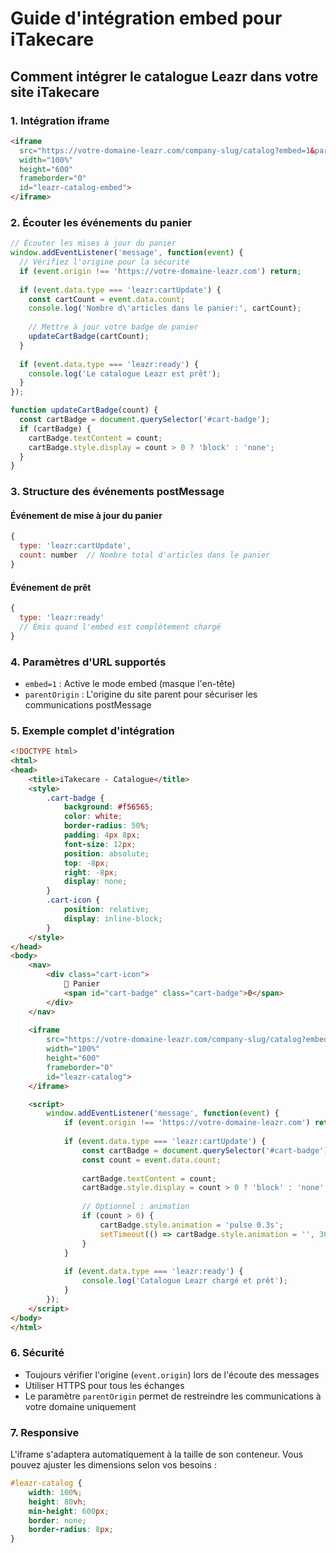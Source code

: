 # Guide d'intégration embed pour iTakecare

## Comment intégrer le catalogue Leazr dans votre site iTakecare

### 1. Intégration iframe

```html
<iframe
  src="https://votre-domaine-leazr.com/company-slug/catalog?embed=1&parentOrigin=https://votre-site-itakecare.com"
  width="100%"
  height="600"
  frameborder="0"
  id="leazr-catalog-embed">
</iframe>
```

### 2. Écouter les événements du panier

```javascript
// Écouter les mises à jour du panier
window.addEventListener('message', function(event) {
  // Vérifiez l'origine pour la sécurité
  if (event.origin !== 'https://votre-domaine-leazr.com') return;
  
  if (event.data.type === 'leazr:cartUpdate') {
    const cartCount = event.data.count;
    console.log('Nombre d\'articles dans le panier:', cartCount);
    
    // Mettre à jour votre badge de panier
    updateCartBadge(cartCount);
  }
  
  if (event.data.type === 'leazr:ready') {
    console.log('Le catalogue Leazr est prêt');
  }
});

function updateCartBadge(count) {
  const cartBadge = document.querySelector('#cart-badge');
  if (cartBadge) {
    cartBadge.textContent = count;
    cartBadge.style.display = count > 0 ? 'block' : 'none';
  }
}
```

### 3. Structure des événements postMessage

#### Événement de mise à jour du panier
```javascript
{
  type: 'leazr:cartUpdate',
  count: number  // Nombre total d'articles dans le panier
}
```

#### Événement de prêt
```javascript
{
  type: 'leazr:ready'
  // Émis quand l'embed est complètement chargé
}
```

### 4. Paramètres d'URL supportés

- `embed=1` : Active le mode embed (masque l'en-tête)
- `parentOrigin` : L'origine du site parent pour sécuriser les communications postMessage

### 5. Exemple complet d'intégration

```html
<!DOCTYPE html>
<html>
<head>
    <title>iTakecare - Catalogue</title>
    <style>
        .cart-badge {
            background: #f56565;
            color: white;
            border-radius: 50%;
            padding: 4px 8px;
            font-size: 12px;
            position: absolute;
            top: -8px;
            right: -8px;
            display: none;
        }
        .cart-icon {
            position: relative;
            display: inline-block;
        }
    </style>
</head>
<body>
    <nav>
        <div class="cart-icon">
            🛒 Panier
            <span id="cart-badge" class="cart-badge">0</span>
        </div>
    </nav>
    
    <iframe
        src="https://votre-domaine-leazr.com/company-slug/catalog?embed=1&parentOrigin=https://votre-site-itakecare.com"
        width="100%"
        height="600"
        frameborder="0"
        id="leazr-catalog">
    </iframe>

    <script>
        window.addEventListener('message', function(event) {
            if (event.origin !== 'https://votre-domaine-leazr.com') return;
            
            if (event.data.type === 'leazr:cartUpdate') {
                const cartBadge = document.querySelector('#cart-badge');
                const count = event.data.count;
                
                cartBadge.textContent = count;
                cartBadge.style.display = count > 0 ? 'block' : 'none';
                
                // Optionnel : animation
                if (count > 0) {
                    cartBadge.style.animation = 'pulse 0.3s';
                    setTimeout(() => cartBadge.style.animation = '', 300);
                }
            }
            
            if (event.data.type === 'leazr:ready') {
                console.log('Catalogue Leazr chargé et prêt');
            }
        });
    </script>
</body>
</html>
```

### 6. Sécurité

- Toujours vérifier l'origine (`event.origin`) lors de l'écoute des messages
- Utiliser HTTPS pour tous les échanges
- Le paramètre `parentOrigin` permet de restreindre les communications à votre domaine uniquement

### 7. Responsive

L'iframe s'adaptera automatiquement à la taille de son conteneur. Vous pouvez ajuster les dimensions selon vos besoins :

```css
#leazr-catalog {
    width: 100%;
    height: 80vh;
    min-height: 600px;
    border: none;
    border-radius: 8px;
}
```